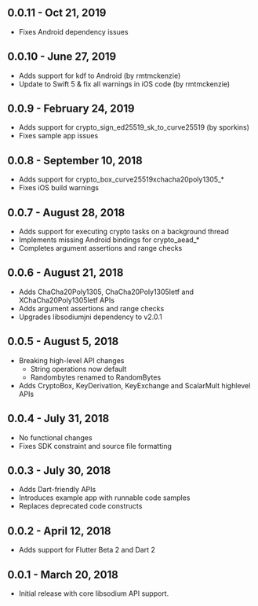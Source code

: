 ## 0.0.11 - Oct 21, 2019
* Fixes Android dependency issues

## 0.0.10 - June 27, 2019
* Adds support for kdf to Android (by rmtmckenzie)
* Update to Swift 5 & fix all warnings in iOS code (by rmtmckenzie)

## 0.0.9 - February 24, 2019
* Adds support for crypto_sign_ed25519_sk_to_curve25519 (by sporkins)
* Fixes sample app issues

## 0.0.8 - September 10, 2018
* Adds support for crypto_box_curve25519xchacha20poly1305_*
* Fixes iOS build warnings

## 0.0.7 - August 28, 2018
* Adds support for executing crypto tasks on a background thread
* Implements missing Android bindings for crypto_aead_*
* Completes argument assertions and range checks 

## 0.0.6 - August 21, 2018
* Adds ChaCha20Poly1305, ChaCha20Poly1305Ietf and XChaCha20Poly1305Ietf APIs
* Adds argument assertions and range checks 
* Upgrades libsodiumjni dependency to v2.0.1

## 0.0.5 - August 5, 2018
* Breaking high-level API changes
  * String operations now default
  * Randombytes renamed to RandomBytes
* Adds CryptoBox, KeyDerivation, KeyExchange and ScalarMult highlevel APIs 

## 0.0.4 - July 31, 2018
* No functional changes
* Fixes SDK constraint and source file formatting

## 0.0.3 - July 30, 2018
* Adds Dart-friendly APIs
* Introduces example app with runnable code samples 
* Replaces deprecated code constructs

## 0.0.2 - April 12, 2018
* Adds support for Flutter Beta 2 and Dart 2

## 0.0.1 - March 20, 2018
* Initial release with core libsodium API support.
